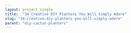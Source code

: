 ```yaml
---
layout: project_single
title:  "34 Creative DIY Planters You Will Simply Adore"
slug: "34-creative-diy-planters-you-will-simply-adore"
parent: "diy-cactus-planters"
---
```

 